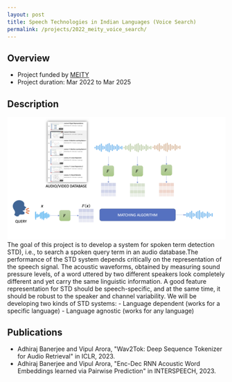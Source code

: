 ```yaml
---
layout: post
title: Speech Technologies in Indian Languages (Voice Search)
permalink: /projects/2022_meity_voice_search/
---
```

## Overview

  - Project funded by [MEITY](https://bhashini.gov.in)
  - Project duration: Mar 2022 to Mar 2025

## Description
<img class="img-cover mb-3" src="/assets/images/projects/2022_meity_voice_search.png">
<br />
The goal of this project is to develop a system for spoken term detection STD), i.e., to search a spoken query term in an audio database.The performance of the STD system depends critically on the representation of the speech signal. The acoustic waveforms, obtained by measuring sound pressure levels, of a word uttered by two different speakers look completely different and yet carry the same linguistic information. A good feature representation for STD should be speech-specific, and at the same time, it should be robust to the speaker and channel variability.
We will be developing two kinds of STD systems:
- Language dependent (works for a specific language)
- Language agnostic (works for any language)

## Publications
- Adhiraj Banerjee and Vipul Arora, "Wav2Tok: Deep Sequence Tokenizer for Audio Retrieval" in ICLR, 2023.
- Adhiraj Banerjee and Vipul Arora, "Enc-Dec RNN Acoustic Word Embeddings learned via Pairwise Prediction" in INTERSPEECH, 2023.
